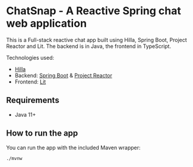 # ChatSnap - A Reactive Spring chat web application

This is a Full-stack reactive chat app built using Hilla, Spring Boot, Project Reactor and Lit.
The backend is in Java, the frontend in TypeScript.

Technologies used:

 - [Hilla](https://hilla.dev)<br>
 - Backend: [Spring Boot](https://spring.io/projects/spring-boot) & [Project Reactor](https://projectreactor.io/)<br>
 - Frontend: [Lit](https://lit.dev)<br>

## Requirements

- Java 11+

## How to run the app

You can run the app with the included Maven wrapper:

```
./mvnw
```
